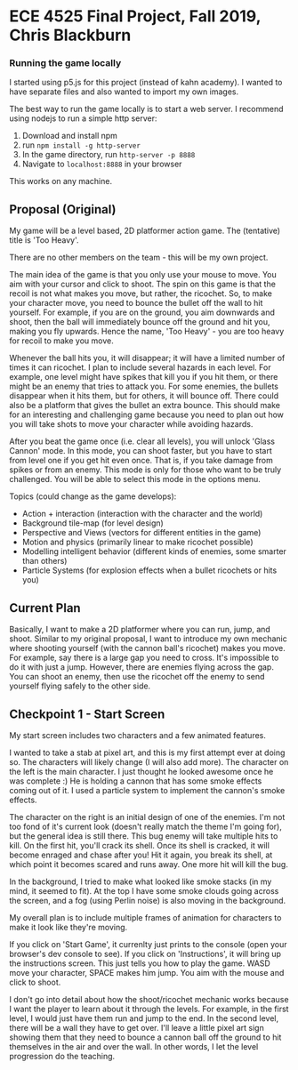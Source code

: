# ECE 4525 Final Project, Fall 2019, Chris Blackburn

### Running the game locally
I started using p5.js for this project (instead of kahn academy). I wanted to
have separate files and also wanted to import my own images.

The best way to run the game locally is to start a web server. I recommend using
nodejs to run a simple http server:
1. Download and install npm
2. run `npm install -g http-server`
3. In the game directory, run `http-server -p 8888`
4. Navigate to `localhost:8888` in your browser

This works on any machine.

## Proposal (Original)
My game will be a level based, 2D platformer action game. The (tentative) title
is 'Too Heavy'.

There are no other members on the team - this will be my own project.

The main idea of the game is that you only use your mouse to move. You aim with
your cursor and click to shoot. The spin on this game is that the recoil is not
what makes you move, but rather, the ricochet. So, to make your character move,
you need to bounce the bullet off the wall to hit yourself. For example, if you
are on the ground, you aim downwards and shoot, then the ball will immediately
bounce off the ground and hit you, making you fly upwards. Hence the name, 'Too
Heavy' - you are too heavy for recoil to make you move.

Whenever the ball hits you, it will disappear; it will have a limited number of
times it can ricochet. I plan to include several hazards in each level. For
example, one level might have spikes that kill you if you hit them, or there
might be an enemy that tries to attack you. For some enemies, the bullets
disappear when it hits them, but for others, it will bounce off. There could
also be a platform that gives the bullet an extra bounce. This should make for
an interesting and challenging game because you need to plan out how you will
take shots to move your character while avoiding hazards.

After you beat the game once (i.e. clear all levels), you will unlock 'Glass
Cannon' mode. In this mode, you can shoot faster, but you have to start from
level one if you get hit even once. That is, if you take damage from spikes or
from an enemy. This mode is only for those who want to be truly challenged. You
will be able to select this mode in the options menu.

Topics (could change as the game develops):
* Action + interaction (interaction with the character and the world)
* Background tile-map (for level design)
* Perspective and Views (vectors for different entities in the game)
* Motion and physics (primarily linear to make ricochet possible)
* Modelling intelligent behavior (different kinds of enemies, some smarter than
  others)
* Particle Systems (for explosion effects when a bullet ricochets or hits you)

## Current Plan
Basically, I want to make a 2D platformer where you can run, jump, and shoot.
Similar to my original proposal, I want to introduce my own mechanic where
shooting yourself (with the cannon ball's ricochet) makes you move. For example,
say there is a large gap you need to cross. It's impossible to do it with just a
jump. However, there are enemies flying across the gap. You can shoot an enemy,
then use the ricochet off the enemy to send yourself flying safely to the other
side.

## Checkpoint 1 - Start Screen
My start screen includes two characters and a few animated features.

I wanted to take a stab at pixel art, and this is my first attempt ever at doing
so. The characters will likely change (I will also add more). The character on
the left is the main character. I just thought he looked awesome once he was
complete :) He is holding a cannon that has some smoke effects coming out of it.
I used a particle system to implement the cannon's smoke effects.

The character on the right is an initial design of one of the enemies. I'm not
too fond of it's current look (doesn't really match the theme I'm going for),
but the general idea is still there. This bug enemy will take multiple hits to
kill. On the first hit, you'll crack its shell. Once its shell is cracked, it
will become enraged and chase after you! Hit it again, you break its shell, at
which point it becomes scared and runs away. One more hit will kill the bug.

In the background, I tried to make what looked like smoke stacks (in my mind, it
seemed to fit). At the top I have some smoke clouds going across the screen, and
a fog (using Perlin noise) is also moving in the background.

My overall plan is to include multiple frames of animation for characters to
make it look like they're moving.

If you click on 'Start Game', it currenlty just prints to the console (open your
browser's dev console to see). If you click on 'Instructions', it will bring up
the instructions screen. This just tells you how to play the game. WASD move
your character, SPACE makes him jump. You aim with the mouse and click to shoot.

I don't go into detail about how the shoot/ricochet mechanic works because I
want the player to learn about it through the levels. For example, in the first
level, I would just have them run and jump to the end. In the second level,
there will be a wall they have to get over. I'll leave a little pixel art sign
showing them that they need to bounce a cannon ball off the ground to hit
themselves in the air and over the wall. In other words, I let the level
progression do the teaching.